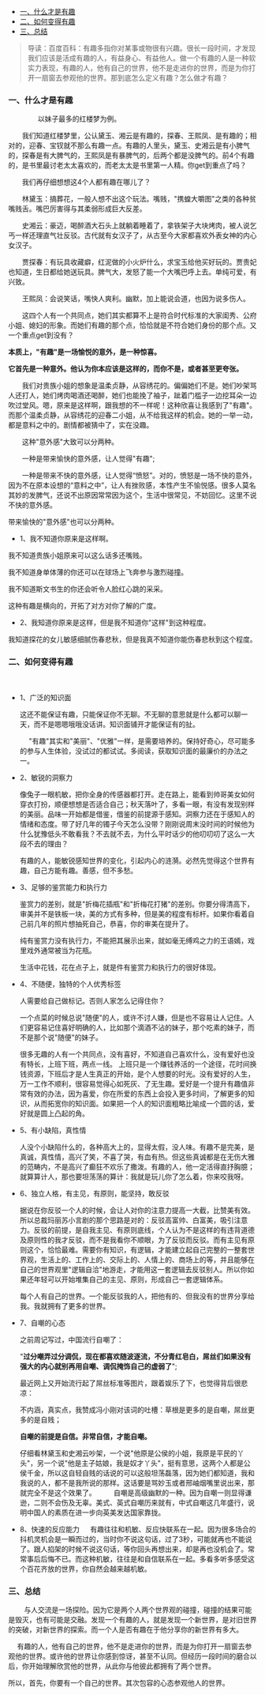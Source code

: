 

<!-- TOC -->

- [一、什么才是有趣](#一什么才是有趣)
- [二、如何变得有趣](#二如何变得有趣)
- [三、总结](#三总结)

<!-- /TOC -->

> 导读：百度百科：有趣多指你对某事或物很有兴趣。很长一段时间，才发现我们应该是活成有趣的人，有益身心、有益他人。做一个有趣的人是一种软实力表现，有趣的人，他有自己的世界，他不是走进你的世界，而是为你打开一扇窗去参观他的世界。那到底怎么定义有趣？怎么做才有趣？
　
### 一、什么才是有趣
　　
　　以妹子最多的红楼梦为例。

　　我们知道红楼梦里，公认黛玉、湘云是有趣的，探春、王熙凤、是有趣的；相对的，迎春、宝钗就不那么有趣一点。有趣的人里头，黛玉、史湘云是有小脾气的，探春是有大脾气的，王熙凤是有暴脾气的，后两个都是没脾气的。前4个有趣的，是书里最讨老太太喜欢的，而老太太是书里第一人精。你get到重点了吗？

　　我们再仔细想想这4个人都有趣在哪儿了？

　　林黛玉：搞葬花，一般人想不出这个玩法。嘴贱，"携蝗大嚼图"之类的各种贫嘴贱舌。嘴巴厉害得与其柔弱形成巨大反差。

　　史湘云：豪迈，喝醉酒大石头上就躺着睡着了，拿铁架子大块烤肉，被人说乞丐一样还理直气壮反驳。古代就有女汉子了，从古至今大家都喜欢外表女神的内心女汉子。

　　贾探春：有玩具收藏癖，红泥做的小火炉什么，求宝玉给他买好玩的。贾贵妃也知道，生日都给她送玩具。脾气大，发怒了能一个大嘴巴呼上去。单纯可爱，有兴致。

　　王熙凤：会说笑话，嘴快人爽利。幽默，加上能说会道，也因为说多伤人。

　　这四个人有一个共同点，她们其实都算不上是符合时代标准的大家闺秀、公府小姐、媳妇的形象。而她们有趣的那个点，恰恰就是不符合她们身份的那个点。又一个重点get到没有？

**本质上，"有趣"是一场愉悦的意外，是一种惊喜。**

**它首先是一种意外。他认为你本应该是这样的，而你不是，或者甚至更夸张。**

　　我们对贵族小姐的想象是温柔贞静，从容绣花的。偏偏她们不是。她们吵架骂人还打人，她们烤肉喝酒还喝醉，她们也能挽了袖子，跐着门槛子一边挖耳朵一边吹过堂风。嗯，原来是这样啊，跟我想的不一样呢！这种欣喜让我感到了"有趣"。而那个温柔贞静，从容绣花的迎春二小姐，从不给我这样的机会。她的一举一动，都是意料之中的。剧情都被猜中了，实在没趣。

　　这种"意外感"大致可以分两种。

　　一种是带来愉快的意外感，让人觉得"有趣";

　　一种是带来不快的意外感，让人觉得“愤怒”。对的，愤怒是一场不快的意外，因为不在原本设想的“意料之中”，让人有挫败感，本性产生不愉悦感。很多人莫名其妙的发脾气，还说不出原因常常因为这个，生活中很常见，不妨回忆。这里不说不快的意外感。

带来愉快的"意外感"也可以分两种。

- 1、我不知道你原来是这样啊。

我不知道贵族小姐原来可以这么话多还嘴贱。

我不知道身单体薄的你还可以在球场上飞奔参与激烈碰撞。

我不知道斯文书生的你还会听令人脸红心跳的采采。        

这种有趣是横向的，开拓了对方对你了解的广度。

- 2、我知道你原来是这样，但是我不知道你"这样"到这种程度。

我知道探花的女儿敏感细腻伤春悲秋，但是我真不知道你能伤春悲秋到这个程度。

### 二、如何变得有趣
　　

- 1、广泛的知识面　　

     这还不能保证有趣，只能保证你不无聊。不无聊的意思就是什么都可以聊一天，而不是嗯嗯哦哦没话讲。知识面铺开才能保证有的扯。

     　
     "有趣"其实和"美丽"、"优雅"一样，是需要培养的。保持好奇心，尽可能多的参与人生体验，没试过的都试试。多阅读，获取知识面的最廉价的办法之一。

- 2、敏锐的洞察力


     像兔子一眼机敏，把你全身的传感器都打开。走在路上，能看到帅哥美女如何穿衣打扮，顺便想想是否适合自己；秋天落叶了，多看一眼，有没有发现别样的美丽。品味一开始都是借鉴，借鉴的前提源于感知。洞察力还在于感知人的情绪和态度。带了好几年的镯子今天怎么没带？刚刚说周末没时间的时候他为什么犹豫低头不敢看我？不去就不去，为什么平时话少的他叨叨叨了这么一大段不去的理由？


     有趣的人，能敏锐感知世界的变化，引起内心的涟漪。必然先觉得这个世界有趣，自己方能有趣。善感，但不多愁。

- 3、足够的鉴赏能力和执行力

     鉴赏力的差别，就是"折梅花插瓶"和"折梅花打猪"的差别。你要分得清高下，审美并不是铁板一块，美的方式有多种，但是美的程度有标杆。如果你看着自己前几年的照片想抽死自己，恭喜，你的审美在提升了。

     纯有鉴赏力没有执行力，不能把其展示出来，就如毫无缚鸡之力的王语嫣，戏里戏外通常被当为花瓶。

     生活中花钱，花在点子上，就是件有鉴赏力和执行力的很好体现。

- 4、不随便，独特的个人优秀标签

     人需要给自己做标记。否则人家怎么记得住你？
     
     一个点菜的时候总说"随便"的人，或许不讨人嫌，但是也不容易让人记住。人们更容易记住喜好明确的人，比如那个滴酒不沾的妹子，那个吃素的妹子，而不是那个说"随便"的妹子。
     
     很多无趣的人有一个共同点，没有喜好，不知道自己喜欢什么，没有爱好也没有特长，上班下班，两点一线。
     上班只是一个赚钱养活的一个途径，花时间换钱资源，下班后才是人生真正的开始，是个人想要的时光。没有爱好的人生，万一工作不顺利，很容易觉得心如死灰、了无生趣。爱好是一个提升有趣值非常有效的办法，因为喜爱，你在所爱的东西上会投入更多时间，了解更多的知识，从而拓宽你的知识面。如果把一个人的知识面粗略比喻成一个圆的话，爱好就是圆上凸起的角。

- 5、有小缺陷，真性情

     人没个小缺陷什么的，各种高大上的，显得太假，没人味。有趣不是完美，是真诚，真性情，高兴了笑，不喜了哭，有血有热。但这些真诚都是在无伤大雅的范畴内，不是高兴了癫狂不欢乐了撒泼。有趣的人，他一定活得直抒胸臆；就算算计人，那也要坦荡荡的算计：我就是玩儿你了怎么着，你来咬我呀。

- 6、独立人格，有主见，有原则，能坚持，敢反驳

     据说在你反驳一个人的时候，会让人对你的注意力提高一大截，比赞美有效。所以总裁玛丽苏小言剧的那个思路是对的：反驳高富帅、白富美，吸引注意力。反驳的前提，是自我主见、有原则底线，个人认为不是这样的有违背道德及原则性的我才反驳，而不是我看你不顺眼，为了反驳而反驳。而有主见有原则这个，恰恰最难。需要你有知识，有逻辑，才能建立起自己完整的一整套世界观，生活上的、工作上的、交际上的、人情上的、商场上的等，并且能够在自己的世界观里"逻辑自洽"地游走，才能用这一套逻辑去反驳别人。所以你如果还年轻可以开始堆集自己的主见、原则，形成自己一套逻辑体系。


     每个人有自己的世界。一个能反驳我的人，把他有的、但我没有的世界分享给我。我就拥有了更多的世界。

- 7、自嘲的心态

     之前周记写过，中国流行自嘲了：

     "**过分嘲弄过分调侃，现在都喜欢随波逐流，不分青红皂白，屌丝们如果没有强大的内心就别再用自嘲、调侃掩饰自己的虚弱了**";

     最近网上又开始流行起了屌丝标准等图片，跟着娱乐了下，也觉得背后很悲凉：

     不内涵，真实点，我赞成冯小刚对该词的吐槽：草根是更多的是自嘲，屌丝更多的是自贱；
     
     **自嘲的前提是自信。非常自信，才能自嘲。**


     仔细看林黛玉和史湘云吵架，一个说"他原是公侯的小姐，我原是平民的丫头"，另一个说"他是主子姑娘，我是奴才丫头"，挺有意思，这两个人都是公侯千金，所以这自轻自贱的话说的可以这般坦荡磊落，因为她们都知道，我和我说的人，都不是我所说的那样。这话要是骂妙玉或者邢岫烟嘴里说出来，那就完全不是这个效果了。
　　
     自嘲是高级幽默的一种。因为自嘲一则显得谦逊，二则不会伤及无辜。美式、英式自嘲历来就有，中式自嘲这几年盛行，说明中国人的素质在进一步向英美发达国家靠拢。
　　
- 8、快速的反应能力
　
     有趣往往和机敏、反应快联系在一起。因为很多场合的抖机灵机会是一瞬而过的，当时你不说这句话，过了3秒，可能就再也不能说了。跟人掐架的时候不说这句话，等你回头再想出来，却是再也没机会了。常常事后后悔不已。而这种机敏，往往是和自信联系在一起。多看多听多感受这个百花齐放的世界，你自然会越来越机敏。
　　
### 三、总结
　　
与人交流是一场探险。因为它是两个人两个世界观的碰撞，碰撞的结果可能是毁灭，也有可能是交融。发现一个有趣的人，就是发现一个新世界，是对旧世界的突破，对新世界的探索。而一个人是否有趣在于他分享你的新世界有多大。

　
有趣的人，他有自己的世界，他不是走进你的世界，而是为你打开一扇窗去参观他的世界。或许他的世界让你感到惊讶，甚至不认同。但经历一段时间的磨合以后，你开始理解欣赏他的世界，从此你与他彼此都拥有了两个世界。


所以，首先，你要有一个自己的世界。其次包容的心态参观他人的世界。


